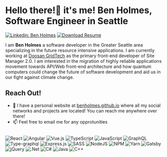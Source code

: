 # Hello there!👋 it's me! Ben Holmes, Software Engineer in Seattle

[![Linkedin: Ben Holmes](https://img.shields.io/badge/-Ben%20Holmes-blue?style=flat-square&logo=Linkedin&logoColor=white&link=https://www.linkedin.com/in/beneholmes/)](https://www.linkedin.com/in/beneholmes/)
[![Download Resume](https://img.shields.io/badge/-Download%20Resume-grey?style=flat-square)](https://github.com/BenHolmes/benholmes.github.io/raw/main/src/assets/images/Holmes_Resume_v4.5.pdf)

I am **Ben Holmes** a software developer in the Greater Seattle area specializing in the future resource intensive applications. 
I am currently working at [Doosan GridTech](https://www.doosangridtech.com/) as the primary front-end developer of Site Manager 2.0. 
I am interested in the migration of highly reliable applications movement towards API/Web front-end architecture and how quantum computers could change the future of software development and aid us in our fight against climate change.

## Reach Out!
* 🔗 I have a personal website at [benholmes.github.io](https://benholmes.github.io/) where all my social networks and projects are located! You can reach me anywhere over there!
* 📫 Feel free to email me for any opprotunities

##
![React](https://img.shields.io/badge/react-%2320232a.svg?style=for-the-badge&logo=react&logoColor=%2361DAFB)
![Angular](https://img.shields.io/badge/angular-%23DD0031.svg?style=for-the-badge&logo=angular&logoColor=white)
![Vue.js](https://img.shields.io/badge/vuejs-%2335495e.svg?style=for-the-badge&logo=vuedotjs&logoColor=%234FC08D)
![TypeScript](https://img.shields.io/badge/typescript-%23007ACC.svg?style=for-the-badge&logo=typescript&logoColor=white)
![JavaScript](https://img.shields.io/badge/javascript-%23323330.svg?style=for-the-badge&logo=javascript&logoColor=%23F7DF1E)
![GraphQL](https://img.shields.io/badge/-GraphQL-E10098?style=for-the-badge&logo=graphql&logoColor=white)
![Type-graphql](https://img.shields.io/badge/-TypeGraphQL-%23C04392?style=for-the-badge)
![Express.js](https://img.shields.io/badge/express.js-%23404d59.svg?style=for-the-badge&logo=express&logoColor=%2361DAFB)
![SASS](https://img.shields.io/badge/SASS-hotpink.svg?style=for-the-badge&logo=SASS&logoColor=white)
![NodeJS](https://img.shields.io/badge/node.js-6DA55F?style=for-the-badge&logo=node.js&logoColor=white)
![NPM](https://img.shields.io/badge/NPM-%23000000.svg?style=for-the-badge&logo=npm&logoColor=white)
![Yarn](https://img.shields.io/badge/yarn-%232C8EBB.svg?style=for-the-badge&logo=yarn&logoColor=white)
![Gatsby](https://img.shields.io/badge/Gatsby-%23663399.svg?style=for-the-badge&logo=gatsby&logoColor=white)
![jQuery](https://img.shields.io/badge/jquery-%230769AD.svg?style=for-the-badge&logo=jquery&logoColor=white)
![.Net](https://img.shields.io/badge/.NET-5C2D91?style=for-the-badge&logo=.net&logoColor=white)
![C#](https://img.shields.io/badge/c%23-%23239120.svg?style=for-the-badge&logo=c-sharp&logoColor=white)
![Java](https://img.shields.io/badge/java-%23ED8B00.svg?style=for-the-badge&logo=java&logoColor=white)
![C++](https://img.shields.io/badge/c++-%2300599C.svg?style=for-the-badge&logo=c%2B%2B&logoColor=white)